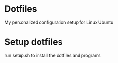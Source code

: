 

# Dotfiles

My personalized configuration setup for Linux Ubuntu

# Setup dotfiles

run setup.sh to install the dotfiles and programs
